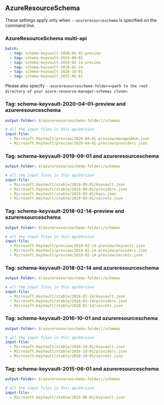## AzureResourceSchema

These settings apply only when `--azureresourceschema` is specified on the command line.

### AzureResourceSchema multi-api

``` yaml $(azureresourceschema) && $(multiapi)
batch:
  - tag: schema-keyvault-2020-04-01-preview
  - tag: schema-keyvault-2019-09-01
  - tag: schema-keyvault-2018-02-14-preview
  - tag: schema-keyvault-2018-02-14
  - tag: schema-keyvault-2016-10-01
  - tag: schema-keyvault-2015-06-01

```

Please also specify `--azureresourceschema-folder=<path to the root directory of your azure-resource-manager-schemas clone>`.

### Tag: schema-keyvault-2020-04-01-preview and azureresourceschema

``` yaml $(tag) == 'schema-keyvault-2020-04-01-preview' && $(azureresourceschema)
output-folder: $(azureresourceschema-folder)/schemas

# all the input files in this apiVersion
input-file:
  - Microsoft.KeyVault/preview/2020-04-01-preview/managedHsm.json
  - Microsoft.KeyVault/preview/2020-04-01-preview/providers.json

```

### Tag: schema-keyvault-2019-09-01 and azureresourceschema

``` yaml $(tag) == 'schema-keyvault-2019-09-01' && $(azureresourceschema)
output-folder: $(azureresourceschema-folder)/schemas

# all the input files in this apiVersion
input-file:
  - Microsoft.KeyVault/stable/2019-09-01/keyvault.json
  - Microsoft.KeyVault/stable/2019-09-01/providers.json
  - Microsoft.KeyVault/stable/2019-09-01/keys.json
  - Microsoft.KeyVault/stable/2019-09-01/secrets.json

```

### Tag: schema-keyvault-2018-02-14-preview and azureresourceschema

``` yaml $(tag) == 'schema-keyvault-2018-02-14-preview' && $(azureresourceschema)
output-folder: $(azureresourceschema-folder)/schemas

# all the input files in this apiVersion
input-file:
  - Microsoft.KeyVault/preview/2018-02-14-preview/keyvault.json
  - Microsoft.KeyVault/preview/2018-02-14-preview/providers.json
  - Microsoft.KeyVault/preview/2018-02-14-preview/secrets.json

```

### Tag: schema-keyvault-2018-02-14 and azureresourceschema

``` yaml $(tag) == 'schema-keyvault-2018-02-14' && $(azureresourceschema)
output-folder: $(azureresourceschema-folder)/schemas

# all the input files in this apiVersion
input-file:
  - Microsoft.KeyVault/stable/2018-02-14/keyvault.json
  - Microsoft.KeyVault/stable/2018-02-14/providers.json
  - Microsoft.KeyVault/stable/2018-02-14/secrets.json

```

### Tag: schema-keyvault-2016-10-01 and azureresourceschema

``` yaml $(tag) == 'schema-keyvault-2016-10-01' && $(azureresourceschema)
output-folder: $(azureresourceschema-folder)/schemas

# all the input files in this apiVersion
input-file:
  - Microsoft.KeyVault/stable/2016-10-01/keyvault.json
  - Microsoft.KeyVault/stable/2016-10-01/providers.json
  - Microsoft.KeyVault/stable/2016-10-01/secrets.json

```

### Tag: schema-keyvault-2015-06-01 and azureresourceschema

``` yaml $(tag) == 'schema-keyvault-2015-06-01' && $(azureresourceschema)
output-folder: $(azureresourceschema-folder)/schemas

# all the input files in this apiVersion
input-file:
  - Microsoft.KeyVault/stable/2015-06-01/keyvault.json

```
